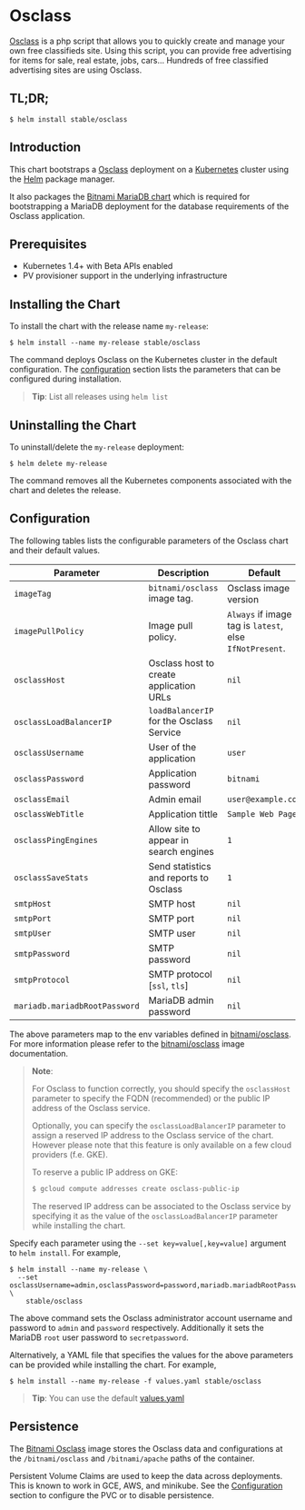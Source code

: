# Osclass

[Osclass](https://osclass.org/) is a php script that allows you to quickly create and manage your own free classifieds site. Using this script, you can provide free advertising for items for sale, real estate, jobs, cars... Hundreds of free classified advertising sites are using Osclass.

## TL;DR;

```console
$ helm install stable/osclass
```

## Introduction

This chart bootstraps a [Osclass](https://github.com/bitnami/bitnami-docker-osclass) deployment on a [Kubernetes](http://kubernetes.io) cluster using the [Helm](https://helm.sh) package manager.

It also packages the [Bitnami MariaDB chart](https://github.com/kubernetes/charts/tree/master/stable/mariadb) which is required for bootstrapping a MariaDB deployment for the database requirements of the Osclass application.

## Prerequisites

- Kubernetes 1.4+ with Beta APIs enabled
- PV provisioner support in the underlying infrastructure

## Installing the Chart

To install the chart with the release name `my-release`:

```console
$ helm install --name my-release stable/osclass
```

The command deploys Osclass on the Kubernetes cluster in the default configuration. The [configuration](#configuration) section lists the parameters that can be configured during installation.

> **Tip**: List all releases using `helm list`

## Uninstalling the Chart

To uninstall/delete the `my-release` deployment:

```console
$ helm delete my-release
```

The command removes all the Kubernetes components associated with the chart and deletes the release.

## Configuration

The following tables lists the configurable parameters of the Osclass chart and their default values.

|           Parameter           |               Description                |                         Default                         |
|-------------------------------|------------------------------------------|---------------------------------------------------------|
| `imageTag`                    | `bitnami/osclass` image tag.             | Osclass image version                                   |
| `imagePullPolicy`             | Image pull policy.                       | `Always` if image tag is `latest`, else `IfNotPresent`. |
| `osclassHost`                 | Osclass host to create application URLs  | `nil`                                                   |
| `osclassLoadBalancerIP`       | `loadBalancerIP` for the Osclass Service | `nil`                                                   |
| `osclassUsername`             | User of the application                  | `user`                                                  |
| `osclassPassword`             | Application password                     | `bitnami`                                               |
| `osclassEmail`                | Admin email                              | `user@example.com`                                      |
| `osclassWebTitle`             | Application tittle                       | `Sample Web Page`                                       |
| `osclassPingEngines`          | Allow site to appear in search engines   | `1`                                                     |
| `osclassSaveStats`            | Send statistics and reports to Osclass   | `1`                                                     |
| `smtpHost`                    | SMTP host                                | `nil`                                                   |
| `smtpPort`                    | SMTP port                                | `nil`                                                   |
| `smtpUser`                    | SMTP user                                | `nil`                                                   |
| `smtpPassword`                | SMTP password                            | `nil`                                                   |
| `smtpProtocol`                | SMTP protocol [`ssl`, `tls`]             | `nil`                                                   |
| `mariadb.mariadbRootPassword` | MariaDB admin password                   | `nil`                                                   |

The above parameters map to the env variables defined in [bitnami/osclass](http://github.com/bitnami/bitnami-docker-osclass). For more information please refer to the [bitnami/osclass](http://github.com/bitnami/bitnami-docker-osclass) image documentation.

> **Note**:
>
> For Osclass to function correctly, you should specify the `osclassHost` parameter to specify the FQDN (recommended) or the public IP address of the Osclass service.
>
> Optionally, you can specify the `osclassLoadBalancerIP` parameter to assign a reserved IP address to the Osclass service of the chart. However please note that this feature is only available on a few cloud providers (f.e. GKE).
>
> To reserve a public IP address on GKE:
>
> ```bash
> $ gcloud compute addresses create osclass-public-ip
> ```
>
> The reserved IP address can be associated to the Osclass service by specifying it as the value of the `osclassLoadBalancerIP` parameter while installing the chart.

Specify each parameter using the `--set key=value[,key=value]` argument to `helm install`. For example,

```console
$ helm install --name my-release \
  --set osclassUsername=admin,osclassPassword=password,mariadb.mariadbRootPassword=secretpassword \
    stable/osclass
```

The above command sets the Osclass administrator account username and password to `admin` and `password` respectively. Additionally it sets the MariaDB `root` user password to `secretpassword`.

Alternatively, a YAML file that specifies the values for the above parameters can be provided while installing the chart. For example,

```console
$ helm install --name my-release -f values.yaml stable/osclass
```

> **Tip**: You can use the default [values.yaml](values.yaml)

## Persistence

The [Bitnami Osclass](https://github.com/bitnami/bitnami-docker-osclass) image stores the Osclass data and configurations at the `/bitnami/osclass` and `/bitnami/apache` paths of the container.

Persistent Volume Claims are used to keep the data across deployments. This is known to work in GCE, AWS, and minikube.
See the [Configuration](#configuration) section to configure the PVC or to disable persistence.
